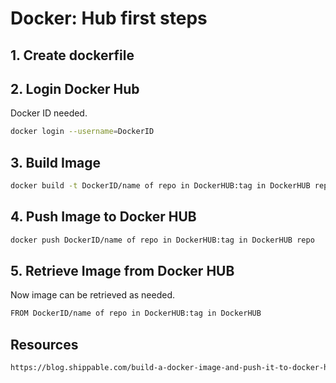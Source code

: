 # Docker: Hub first steps

## 1. Create dockerfile

## 2. Login Docker Hub

Docker ID needed.

```sh
docker login --username=DockerID
```

## 3. Build Image

```sh
docker build -t DockerID/name of repo in DockerHUB:tag in DockerHUB repo .
```

## 4. Push Image to Docker HUB

```sh
docker push DockerID/name of repo in DockerHUB:tag in DockerHUB repo
```

## 5. Retrieve Image from Docker HUB

Now image can be retrieved as needed.

```sh
FROM DockerID/name of repo in DockerHUB:tag in DockerHUB
```

## Resources

```html
https://blog.shippable.com/build-a-docker-image-and-push-it-to-docker-hub
```
